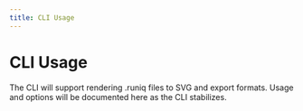 ```yaml
---
title: CLI Usage
---
```


# CLI Usage

The CLI will support rendering .runiq files to SVG and export formats. Usage and options will be documented here as the CLI stabilizes.
